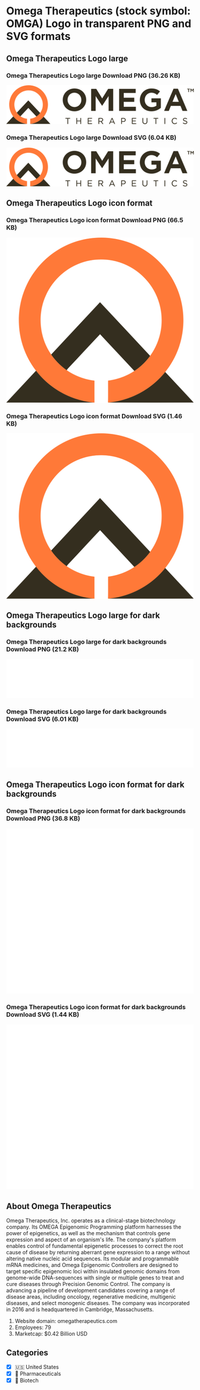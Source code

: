 # Omega Therapeutics (stock symbol: OMGA) Logo in transparent PNG and SVG formats

## Omega Therapeutics Logo large

### Omega Therapeutics Logo large Download PNG (36.26 KB)

![Omega Therapeutics Logo large Download PNG (36.26 KB)](/img/orig/OMGA_BIG-fb6bcc97.png)

### Omega Therapeutics Logo large Download SVG (6.04 KB)

![Omega Therapeutics Logo large Download SVG (6.04 KB)](/img/orig/OMGA_BIG-8512e87e.svg)

## Omega Therapeutics Logo icon format

### Omega Therapeutics Logo icon format Download PNG (66.5 KB)

![Omega Therapeutics Logo icon format Download PNG (66.5 KB)](/img/orig/OMGA-a75dd64b.png)

### Omega Therapeutics Logo icon format Download SVG (1.46 KB)

![Omega Therapeutics Logo icon format Download SVG (1.46 KB)](/img/orig/OMGA-65c46f76.svg)

## Omega Therapeutics Logo large for dark backgrounds

### Omega Therapeutics Logo large for dark backgrounds Download PNG (21.2 KB)

![Omega Therapeutics Logo large for dark backgrounds Download PNG (21.2 KB)](/img/orig/OMGA_BIG.D-6cfc6276.png)

### Omega Therapeutics Logo large for dark backgrounds Download SVG (6.01 KB)

![Omega Therapeutics Logo large for dark backgrounds Download SVG (6.01 KB)](/img/orig/OMGA_BIG.D-2700028d.svg)

## Omega Therapeutics Logo icon format for dark backgrounds

### Omega Therapeutics Logo icon format for dark backgrounds Download PNG (36.8 KB)

![Omega Therapeutics Logo icon format for dark backgrounds Download PNG (36.8 KB)](/img/orig/OMGA.D-f3de1d60.png)

### Omega Therapeutics Logo icon format for dark backgrounds Download SVG (1.44 KB)

![Omega Therapeutics Logo icon format for dark backgrounds Download SVG (1.44 KB)](/img/orig/OMGA.D-deb030a6.svg)

## About Omega Therapeutics

Omega Therapeutics, Inc. operates as a clinical-stage biotechnology company. Its OMEGA Epigenomic Programming platform harnesses the power of epigenetics, as well as the mechanism that controls gene expression and aspect of an organism's life. The company's platform enables control of fundamental epigenetic processes to correct the root cause of disease by returning aberrant gene expression to a range without altering native nucleic acid sequences. Its modular and programmable mRNA medicines, and Omega Epigenomic Controllers are designed to target specific epigenomic loci within insulated genomic domains from genome-wide DNA-sequences with single or multiple genes to treat and cure diseases through Precision Genomic Control. The company is advancing a pipeline of development candidates covering a range of disease areas, including oncology, regenerative medicine, multigenic diseases, and select monogenic diseases. The company was incorporated in 2016 and is headquartered in Cambridge, Massachusetts.

1. Website domain: omegatherapeutics.com
2. Employees: 79
3. Marketcap: $0.42 Billion USD


## Categories
- [x] 🇺🇸 United States
- [x] 💊 Pharmaceuticals
- [x] 🧬 Biotech
